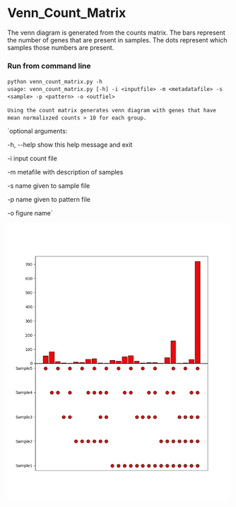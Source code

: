 # Venn_Count_Matrix
The venn diagram is generated from the counts matrix.
The bars represent the number of genes that are present in samples.
The dots represent which samples those numbers are present.

### Run from command line
`python venn_count_matrix.py -h`  
`usage: venn_count_matrix.py [-h] -i <inputfile> -m <metadatafile> -s <sample> -p <pattern> -o <outfiel>`  

`Using the count matrix generates venn diagram with genes that have mean normalixzed counts > 10 for each group.`  

`optional arguments:

  -h, --help         show this help message and exit    
  
  -i <inputfile>     input count file     
  
  -m <metadatafile>  metafile with description of samples   
  
  -s <sample>        name given to sample file    
  
  -p <pattern>       name given to pattern file   
  
  -o <outfiel>       figure name`           
  

![Figure](https://github.com/sue02/Venn_Count_Matrix/blob/master/figure.png)
